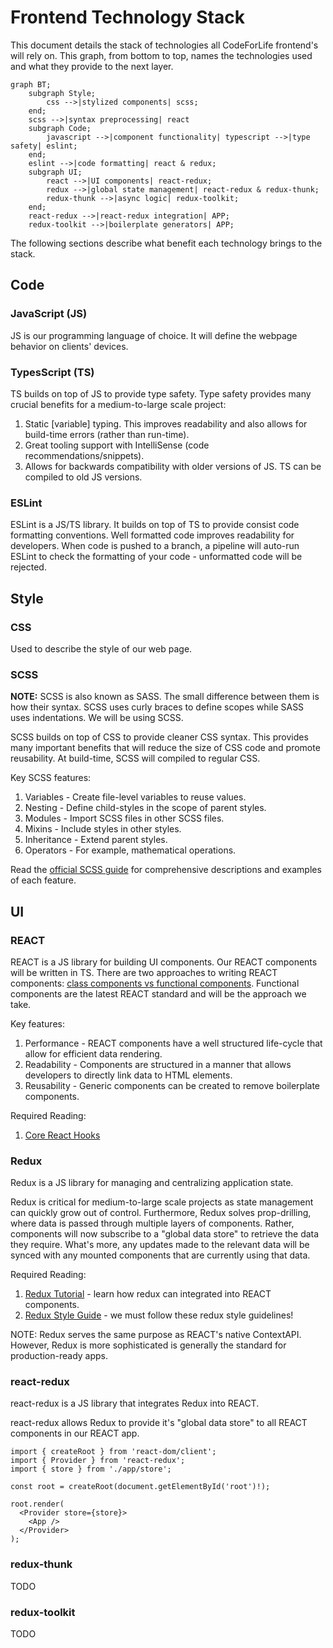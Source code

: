 # Frontend Technology Stack

This document details the stack of technologies all CodeForLife frontend's will rely on. This graph, from bottom to top, names the technologies used and what they provide to the next layer.

```mermaid
graph BT;
    subgraph Style;
        css -->|stylized components| scss;
    end;
    scss -->|syntax preprocessing| react
    subgraph Code;
        javascript -->|component functionality| typescript -->|type safety| eslint;
    end;
    eslint -->|code formatting| react & redux;
    subgraph UI;
        react -->|UI components| react-redux;
        redux -->|global state management| react-redux & redux-thunk;
        redux-thunk -->|async logic| redux-toolkit;
    end;
    react-redux -->|react-redux integration| APP;
    redux-toolkit -->|boilerplate generators| APP;
```

The following sections describe what benefit each technology brings to the stack.

## Code

### JavaScript (JS)

JS is our programming language of choice. It will define the webpage behavior on clients' devices.

### TypesScript (TS)

TS builds on top of JS to provide type safety. Type safety provides many crucial benefits for a medium-to-large scale project:

1. Static [variable] typing. This improves readability and also allows for build-time errors (rather than run-time).
1. Great tooling support with IntelliSense (code recommendations/snippets).
1. Allows for backwards compatibility with older versions of JS. TS can be compiled to old JS versions.

### ESLint

ESLint is a JS/TS library. It builds on top of TS to provide consist code formatting conventions. Well formatted code improves readability for developers. When code is pushed to a branch, a pipeline will auto-run ESLint to check the formatting of your code - unformatted code will be rejected.

## Style

### CSS

Used to describe the style of our web page.

### SCSS

**NOTE:** SCSS is also known as SASS. The small difference between them is how their syntax. SCSS uses curly braces to define scopes while SASS uses indentations. We will be using SCSS.

SCSS builds on top of CSS to provide cleaner CSS syntax. This provides many important benefits that will reduce the size of CSS code and promote reusability. At build-time, SCSS will compiled to regular CSS.

Key SCSS features:

1. Variables - Create file-level variables to reuse values.
1. Nesting - Define child-styles in the scope of parent styles.
1. Modules - Import SCSS files in other SCSS files.
1. Mixins - Include styles in other styles.
1. Inheritance - Extend parent styles.
1. Operators - For example, mathematical operations.

Read the [official SCSS guide](https://sass-lang.com/guide) for comprehensive descriptions and examples of each feature.

## UI

### REACT

REACT is a JS library for building UI components. Our REACT components will be written in TS. There are two approaches to writing REACT components: [class components vs functional components](https://reactjs.org/docs/components-and-props.html#function-and-class-components). Functional components are the latest REACT standard and will be the approach we take.

Key features:

1. Performance - REACT components have a well structured life-cycle that allow for efficient data rendering. 
1. Readability - Components are structured in a manner that allows developers to directly link data to HTML elements.  
1. Reusability - Generic components can be created to remove boilerplate components.

Required Reading:

1. [Core React Hooks](https://www.valentinog.com/blog/hooks/)

### Redux

Redux is a JS library for managing and centralizing application state.

Redux is critical for medium-to-large scale projects as state management can quickly grow out of control. Furthermore, Redux solves prop-drilling, where data is passed through multiple layers of components. Rather, components will now subscribe to a "global data store" to retrieve the data they require. What's more, any updates made to the relevant data will be synced with any mounted components that are currently using that data.

Required Reading:

1. [Redux Tutorial](https://www.valentinog.com/blog/redux/) - learn how redux can integrated into REACT components.
1. [Redux Style Guide](https://redux.js.org/style-guide/) - we must follow these redux style guidelines!

NOTE: Redux serves the same purpose as REACT's native ContextAPI. However, Redux is more sophisticated is generally the standard for production-ready apps.

### react-redux

react-redux is a JS library that integrates Redux into REACT.

react-redux allows Redux to provide it's "global data store" to all REACT components in our REACT app.

```tsx
import { createRoot } from 'react-dom/client';
import { Provider } from 'react-redux';
import { store } from './app/store';

const root = createRoot(document.getElementById('root')!);

root.render(
  <Provider store={store}>
    <App />
  </Provider>
);
```

### redux-thunk

TODO

### redux-toolkit

TODO
